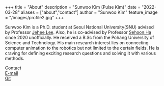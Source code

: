 +++
title = "About"
description = "Sunwoo Kim (Pulse Kim)"
date = "2022-03-28"
aliases = ["about","contact"]
author = "Sunwoo Kim"
feature_image = "/images/profile2.jpg"
+++

Sunwoo Kim is a Ph.D. student at Seoul National University(SNU) advised by Professor [Jehee Lee](https://mrl.snu.ac.kr/~jehee/). Also, he is co-advised by Professor [Sehoon Ha](https://faculty.cc.gatech.edu/~sha9/) since 2020 unofficially. He received a B.Sc from the Pohang University of Science and Technology. His main research interest lies on connecting computer animation to the robotics but not limited to the certain fields. He is craving for defining exciting research questions and solving it with various methods.

Contact \
[E-mail](sunwoo@mrl.snu.ac.kr) \
[Git](https://github.com/PulseKim/)
